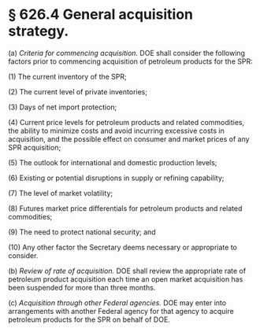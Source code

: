 # § 626.4   General acquisition strategy.

(a) *Criteria for commencing acquisition.* DOE shall consider the following factors prior to commencing acquisition of petroleum products for the SPR:


(1) The current inventory of the SPR;


(2) The current level of private inventories;


(3) Days of net import protection;


(4) Current price levels for petroleum products and related commodities, the ability to minimize costs and avoid incurring excessive costs in acquisition, and the possible effect on consumer and market prices of any SPR acquisition;


(5) The outlook for international and domestic production levels;


(6) Existing or potential disruptions in supply or refining capability;


(7) The level of market volatility;


(8) Futures market price differentials for petroleum products and related commodities;


(9) The need to protect national security; and


(10) Any other factor the Secretary deems necessary or appropriate to consider.


(b) *Review of rate of acquisition.* DOE shall review the appropriate rate of petroleum product acquisition each time an open market acquisition has been suspended for more than three months.


(c) *Acquisition through other Federal agencies.* DOE may enter into arrangements with another Federal agency for that agency to acquire petroleum products for the SPR on behalf of DOE.






